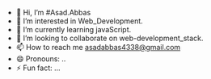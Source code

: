 - 👋 Hi, I’m #Asad.Abbas
- 👀 I’m interested in Web_Development.
- 🌱 I’m currently learning javaScript.
- 💞️ I’m looking to collaborate on web-development_stack.
- 📫 How to reach me asadabbas4338@gmail.com
- 😄 Pronouns: ..
- ⚡ Fun fact: ...

<!---
Asad-Abbas0009/Asad-Abbas0009 is a ✨ special ✨ repository because its `README.md` (this file) appears on your GitHub profile.
You can click the Preview link to take a look at your changes.
--->
